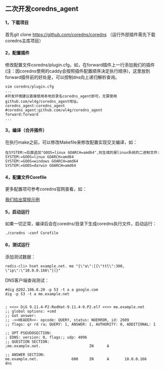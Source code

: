 ## 二次开发coredns_agent

#### 1，下载项目
首先git clone https://github.com/coredns/coredns （运行外部插件需先下载coredns主库项目）

#### 2，配置插件
修改配置文件coredns/plugin.cfg，如，在forward插件上一行添加我们的插件(注：因coredns使用的caddy会按照插件配置顺序决定执行顺序)，这里放到forward插件前的好处是，可以控制dns向上递归解析查询。

```
vim coredns/plugin.cfg
...
#开发环境建议直接使用本地目录名coredns_agent即可，无需使用github.com/wl4g/coredns_agent地址。
coredns_agent:coredns_agent
#coredns_agent:github.com/wl4g/coredns_agent
forward:forward
...
```

#### 3，编译（合并插件）
在执行make之前，可以修改Makefile来修改配置实现交叉编译，如：

```
在SYSTEM:=后面追加"GOOS=linux GOARCH=amd64",则生成的是linux系统的二进制文件:
SYSTEM:=GOOS=linux GOARCH=amd64
SYSTEM:=GOOS=windows GOARCH=amd64
SYSTEM:=GOOS=darwin GOARCH=amd64
```

#### 4，配置文件Corefile

更多配置项可参考coredns官网查看，如：

[我们给出常规示例](./README_CN.md#配置示例)

#### 5，启动运行

如果一切正常，编译后会在coredns/目录下生成coredns执行文件，启动运行：

```
./coredns -conf Corefile
```

#### 6，测试运行

添加测试数据：
```
redis-cli> hset example.net. me "{\"a\":[{\"ttl\":300, \"ip\":\"10.0.0.166\"}]}"
```

DNS客户端查询测试：
```
#dig @202.106.0.20 -p 53 -t a a google.com
dig -p 53 -t a me.example.net


; <<>> DiG 9.11.4-P2-RedHat-9.11.4-9.P2.el7 <<>> me.example.net
;; global options: +cmd
;; Got answer:
;; ->>HEADER<<- opcode: QUERY, status: NOERROR, id: 2609
;; flags: qr rd ra; QUERY: 1, ANSWER: 1, AUTHORITY: 0, ADDITIONAL: 1

;; OPT PSEUDOSECTION:
; EDNS: version: 0, flags:; udp: 4096
;; QUESTION SECTION:
;me.example.net.                      IN      A

;; ANSWER SECTION:
me.example.net.               600     IN      A       10.0.0.166
dns